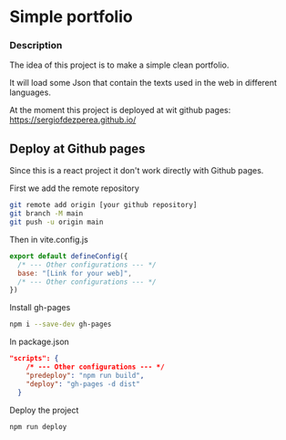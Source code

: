 # Simple portfolio

### Description

The idea of this project is to make a simple clean portfolio.

It will load some Json that contain the texts used in the web in different languages.

At the moment this project is deployed at wit github pages: https://sergiofdezperea.github.io/

## Deploy at Github pages

Since this is a react project it don't work directly with Github pages.

First we add the remote repository

```bash
git remote add origin [your github repository]
git branch -M main
git push -u origin main
```

Then in vite.config.js

```javascript
export default defineConfig({
  /* --- Other configurations --- */
  base: "[Link for your web]",
  /* --- Other configurations --- */
})
```

Install gh-pages

```bash
npm i --save-dev gh-pages
```

In package.json

```json
"scripts": {
    /* --- Other configurations --- */
    "predeploy": "npm run build",
    "deploy": "gh-pages -d dist"
  }
```

Deploy the project

```bash
npm run deploy
```
